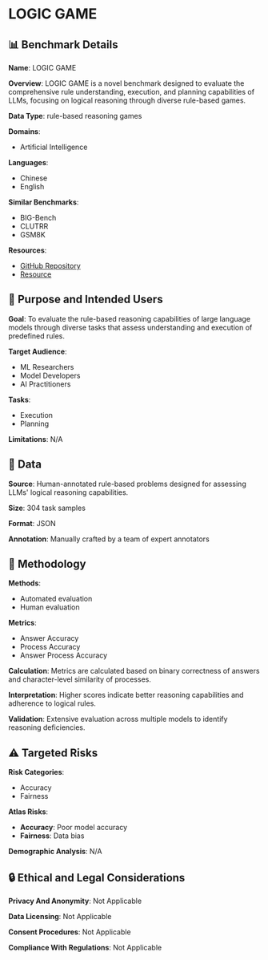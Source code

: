 # LOGIC GAME

## 📊 Benchmark Details

**Name**: LOGIC GAME

**Overview**: LOGIC GAME is a novel benchmark designed to evaluate the comprehensive rule understanding, execution, and planning capabilities of LLMs, focusing on logical reasoning through diverse rule-based games.

**Data Type**: rule-based reasoning games

**Domains**:
- Artificial Intelligence

**Languages**:
- Chinese
- English

**Similar Benchmarks**:
- BIG-Bench
- CLUTRR
- GSM8K

**Resources**:
- [GitHub Repository](https://github.com/Hypatiaalegra/LogicGame-Data)
- [Resource](https://www.codabench.org/competitions/4140/)

## 🎯 Purpose and Intended Users

**Goal**: To evaluate the rule-based reasoning capabilities of large language models through diverse tasks that assess understanding and execution of predefined rules.

**Target Audience**:
- ML Researchers
- Model Developers
- AI Practitioners

**Tasks**:
- Execution
- Planning

**Limitations**: N/A

## 💾 Data

**Source**: Human-annotated rule-based problems designed for assessing LLMs' logical reasoning capabilities.

**Size**: 304 task samples

**Format**: JSON

**Annotation**: Manually crafted by a team of expert annotators

## 🔬 Methodology

**Methods**:
- Automated evaluation
- Human evaluation

**Metrics**:
- Answer Accuracy
- Process Accuracy
- Answer Process Accuracy

**Calculation**: Metrics are calculated based on binary correctness of answers and character-level similarity of processes.

**Interpretation**: Higher scores indicate better reasoning capabilities and adherence to logical rules.

**Validation**: Extensive evaluation across multiple models to identify reasoning deficiencies.

## ⚠️ Targeted Risks

**Risk Categories**:
- Accuracy
- Fairness

**Atlas Risks**:
- **Accuracy**: Poor model accuracy
- **Fairness**: Data bias

**Demographic Analysis**: N/A

## 🔒 Ethical and Legal Considerations

**Privacy And Anonymity**: Not Applicable

**Data Licensing**: Not Applicable

**Consent Procedures**: Not Applicable

**Compliance With Regulations**: Not Applicable
